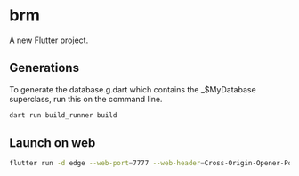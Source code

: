 # brm

A new Flutter project.

## Generations

To generate the database.g.dart which contains the \_$MyDatabase superclass, run this on the command line.

```sh
dart run build_runner build
```

## Launch on web

```sh
flutter run -d edge --web-port=7777 --web-header=Cross-Origin-Opener-Policy=same-origin --web-header=Cross-Origin-Embedder-Policy=require-corp
```
